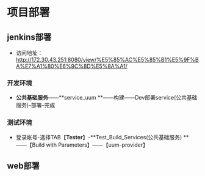 # 项目部署

## jenkins部署

* 访问地址：http://172.30.43.251:8080/view/%E5%85%AC%E5%85%B1%E5%9F%BA%E7%A1%80%E6%9C%8D%E5%8A%A1/

### 开发环境

* **公共基础服务**——**service_uum **——构建——Dev部署service(公共基础服务)-部署-完成
    
### 测试环境

*   登录帐号-选择TAB【**Tester**】-**Test_Build_Services(公共基础服务) **——【Build with Parameters】——【uum-provider】        

## web部署


